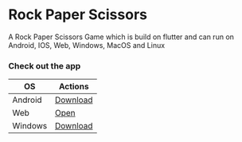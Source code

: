 # Rock Paper Scissors

A Rock Paper Scissors Game which is build on flutter and can run on Android, IOS, Web, Windows, MacOS and Linux

### Check out the app

| OS | Actions |
|----------|----------|
| Android   | [Download](https://drive.google.com/uc?export=download&id=1NTHMP30Cg7PM8l1y6tYWjS_CWr6u-9i7)   |
| Web   | [Open](https://rps.divcodes.in)   |
| Windows | [Download](https://drive.google.com/uc?export=download&id=1eg_WW2Tw5XGPynFob3-MG9PjhPAL6yDr)   |